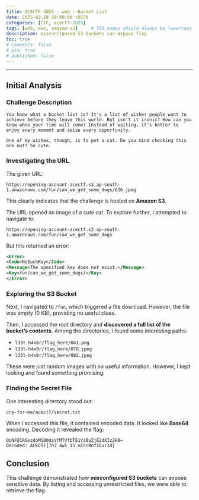 ```yaml
---
title: ACECTF 2025 - web - Bucket List
date: 2025-02-28 20:00:00 +0530
categories: [CTF, acectf-2025]
tags: [web, aws, amazon-s3]     # TAG names should always be lowercase
description: misconfigured S3 buckets can expose flag
toc: true
# comments: false
# pin: true
# published: false
---
```


---


## Initial Analysis

### Challenge Description

```
You know what a bucket list is? It's a list of wishes people want to achieve before they leave this world. But isn't it ironic? How can you know when your time will come? Instead of waiting, it's better to enjoy every moment and seize every opportunity.

One of my wishes, though, is to pet a cat. Do you mind checking this one out? So cute.
```

### Investigating the URL

The given URL:
```
https://opening-account-acectf.s3.ap-south-1.amazonaws.com/fun/can_we_get_some_dogs/026.jpeg
```
This clearly indicates that the challenge is hosted on **Amazon S3**.

The URL opened an image of a cute cat. To explore further, I attempted to navigate to:
```
https://opening-account-acectf.s3.ap-south-1.amazonaws.com/fun/can_we_get_some_dogs
```
But this returned an error:
```xml
<Error>
<Code>NoSuchKey</Code>
<Message>The specified key does not exist.</Message>
<Key>fun/can_we_get_some_dogs/</Key>
</Error>
```

### Exploring the S3 Bucket

Next, I navigated to `/fun`, which triggered a file download. However, the file was empty (0 KB), providing no useful clues.

Then, I accessed the root directory and **discovered a full list of the bucket’s contents**. Among the directories, I found some interesting paths:

- `l33t-h4x0r/flag_here/041.png`
- `l33t-h4x0r/flag_here/078.jpeg`
- `l33t-h4x0r/flag_here/082.jpeg`

These were just random images with no useful information. However, I kept looking and found something promising:

### Finding the Secret File

One interesting directory stood out:
```
cry-for-me/acectf/secret.txt
```
When I accessed this file, it contained encoded data. It looked like **Base64** encoding. Decoding it revealed the flag:

```
QUNFQ1RGezdoM180dzVfMTVfbTE1YzBuZjE2dXIzZH0=
Decoded: ACECTF{7h3_4w5_15_m15c0nf16ur3d}
```

## Conclusion

This challenge demonstrated how **misconfigured S3 buckets** can expose sensitive data. By listing and accessing unrestricted files, we were able to retrieve the flag.






